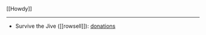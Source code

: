 [[Howdy]]

---

- Survive the Jive ([[rowsell]]): [donations](https://survivethejive.blogspot.com/p/donate.html)